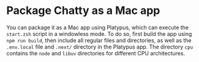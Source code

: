 # Package Chatty as a Mac app

You can package it as a Mac app using Platypus, which can execute the `start.zsh` script
in a windowless mode. To do so, first build the app using `npm run build`, then include all regular files
and directories, as well as the `.env.local` file and `.next/` directory in the Platypus app.
The directory `cpu` contains the `node` and `libuv` directories for different CPU architectures.

